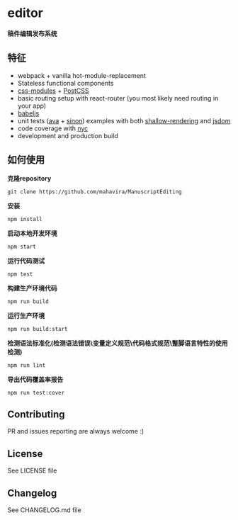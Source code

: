 # editor
**稿件编辑发布系统**


## 特征
* webpack + vanilla hot-module-replacement
* Stateless functional components
* [css-modules](https://github.com/css-modules/css-modules/) + [PostCSS](https://github.com/postcss/postcss)
* basic routing setup with react-router (you most likely need routing in your app)
* [babeljs](https://babeljs.io/)
* unit tests ([ava](https://github.com/sindresorhus/ava) + [sinon](http://sinonjs.org/)) examples with both [shallow-rendering](https://facebook.github.io/react/docs/test-utils.html#shallow-rendering) and [jsdom](https://github.com/tmpvar/jsdom)
* code coverage with [nyc](https://github.com/bcoe/nyc)
* development and production build

## 如何使用

**克隆repository**
```
git clone https://github.com/mahavira/ManuscriptEditing
```

**安装**
```
npm install
```

**启动本地开发环境**
```
npm start
```

**运行代码测试**
```
npm test
```

**构建生产环境代码**
```
npm run build
```

**运行生产环境**
```
npm run build:start
```

**检测语法标准化(检测语法错误\变量定义规范\代码格式规范\蹩脚语言特性的使用检测)**
```
npm run lint
```

**导出代码覆盖率报告**
```
npm run test:cover
```

## Contributing

PR and issues reporting are always welcome :)

## License

See LICENSE file

## Changelog

See CHANGELOG.md file

